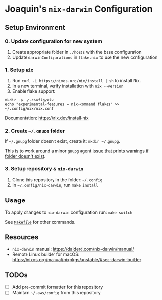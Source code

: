 # Joaquin's `nix-darwin` Configuration

## Setup Environment

### 0. Update configuration for new system

1. Create appropriate folder in `./hosts` with the base configuration
2. Update `darwinConfigurations` in `flake.nix` to use the new configuration

### 1. Setup `nix`

1. Run `curl -L https://nixos.org/nix/install | sh` to install Nix.
2. In a new terminal, verify installation with `nix --version`
3. Enable flake support:
```shell
mkdir -p ~/.config/nix
echo "experimental-features = nix-command flakes" >> ~/.config/nix/nix.conf
```

Documentation: https://nix.dev/install-nix

### 2. Create `~/.gnupg` folder

If `~/.gnupg` folder doesn't exist, create it: `mkdir ~/.gnupg`.

This is to work around  a minor `gnupg` agent [issue that prints warnings if folder doesn't exist]( https://github.com/NixOS/nixpkgs/issues/29331#issuecomment-685282396).

### 3. Setup repository & `nix-darwin`

1. Clone this repository in the folder: `~/.config`
2. In `~/.config/nix-darwin`, run `make install`

## Usage

To apply changes to `nix-darwin` configuration run: `make switch`

See [`Makefile`](./Makefile) for other commands.

## Resources

- `nix-darwin` manual: https://daiderd.com/nix-darwin/manual/
- Remote Linux builder for macOS: https://nixos.org/manual/nixpkgs/unstable/#sec-darwin-builder

## TODOs

- [ ] Add pre-commit formatter for this repository
- [ ] Maintain `~/.aws/config` from this repository
